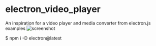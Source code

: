 # electron_video_player
An inspiration for a video player and media converter from electron.js examples
![screenshot](https://user-images.githubusercontent.com/33691525/156972869-ed1652cb-570f-46f3-b3fd-947ad8bb9dba.PNG)

$ npm i -D electron@latest
